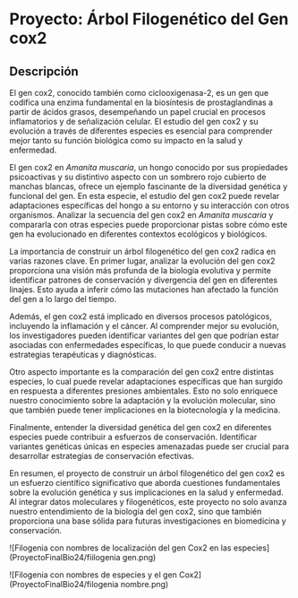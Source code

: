 # Proyecto: Árbol Filogenético del Gen cox2

## Descripción

El gen cox2, conocido también como ciclooxigenasa-2, es un gen que codifica una enzima fundamental en la biosíntesis de prostaglandinas a partir de ácidos grasos, desempeñando un papel crucial en procesos inflamatorios y de señalización celular. El estudio del gen cox2 y su evolución a través de diferentes especies es esencial para comprender mejor tanto su función biológica como su impacto en la salud y enfermedad.

El gen cox2 en *Amanita muscaria*, un hongo conocido por sus propiedades psicoactivas y su distintivo aspecto con un sombrero rojo cubierto de manchas blancas, ofrece un ejemplo fascinante de la diversidad genética y funcional del gen. En esta especie, el estudio del gen cox2 puede revelar adaptaciones específicas del hongo a su entorno y su interacción con otros organismos. Analizar la secuencia del gen cox2 en *Amanita muscaria* y compararla con otras especies puede proporcionar pistas sobre cómo este gen ha evolucionado en diferentes contextos ecológicos y biológicos.

La importancia de construir un árbol filogenético del gen cox2 radica en varias razones clave. En primer lugar, analizar la evolución del gen cox2 proporciona una visión más profunda de la biología evolutiva y permite identificar patrones de conservación y divergencia del gen en diferentes linajes. Esto ayuda a inferir cómo las mutaciones han afectado la función del gen a lo largo del tiempo.

Además, el gen cox2 está implicado en diversos procesos patológicos, incluyendo la inflamación y el cáncer. Al comprender mejor su evolución, los investigadores pueden identificar variantes del gen que podrían estar asociadas con enfermedades específicas, lo que puede conducir a nuevas estrategias terapéuticas y diagnósticas.

Otro aspecto importante es la comparación del gen cox2 entre distintas especies, lo cual puede revelar adaptaciones específicas que han surgido en respuesta a diferentes presiones ambientales. Esto no solo enriquece nuestro conocimiento sobre la adaptación y la evolución molecular, sino que también puede tener implicaciones en la biotecnología y la medicina.

Finalmente, entender la diversidad genética del gen cox2 en diferentes especies puede contribuir a esfuerzos de conservación. Identificar variantes genéticas únicas en especies amenazadas puede ser crucial para desarrollar estrategias de conservación efectivas.

En resumen, el proyecto de construir un árbol filogenético del gen cox2 es un esfuerzo científico significativo que aborda cuestiones fundamentales sobre la evolución genética y sus implicaciones en la salud y enfermedad. Al integrar datos moleculares y filogenéticos, este proyecto no solo avanza nuestro entendimiento de la biología del gen cox2, sino que también proporciona una base sólida para futuras investigaciones en biomedicina y conservación.

![Filogenia con nombres de localización del gen Cox2 en las especies](ProyectoFinalBio24/fiilogenia gen.png)

![Filogenia con nombres de especies y el gen Cox2](ProyectoFinalBio24/filogenia nombre.png)

